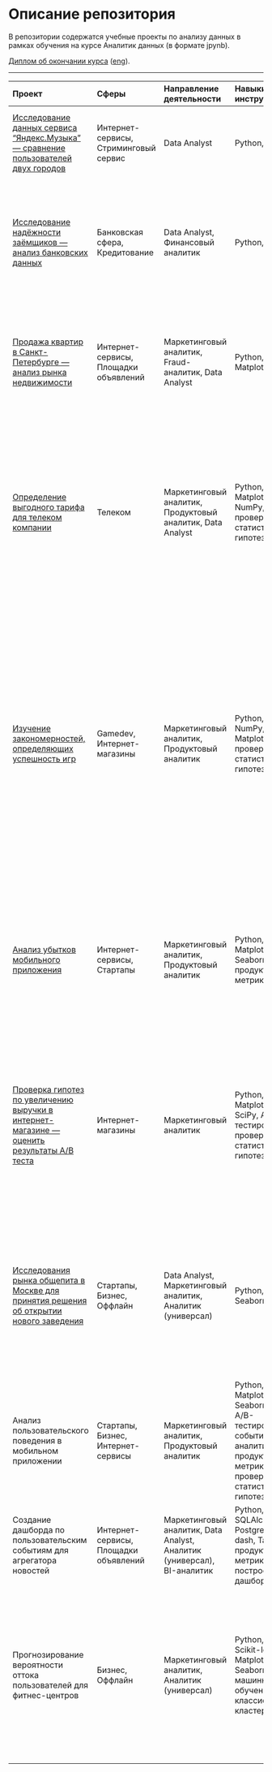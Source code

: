 # Описание репозитория
В репозитории содержатся учебные проекты по анализу данных в рамках обучения на курсе Аналитик данных (в формате jpynb).

[Диплом об окончании курса](https://drive.google.com/file/d/1IrpjXOZRnrvHB58-aP94zVE8ge-j1L6Y/view?usp=sharing) ([eng](https://drive.google.com/file/d/1hl99-5iqAOnpObwJNlmPkr6nphEeGRhF/view?usp=sharing)).
____
| Проект | Сферы | Направление деятельности | Навыки и инструменты | Описание проекта |
|:----|:----|:----|:----|:----|
| [Исследование данных сервиса “Яндекс.Музыка” — сравнение пользователей двух городов](https://github.com/csvictorie/training_projects/tree/main/%D0%98%D1%81%D1%81%D0%BB%D0%B5%D0%B4%D0%BE%D0%B2%D0%B0%D0%BD%D0%B8%D0%B5%20%D0%B4%D0%B0%D0%BD%D0%BD%D1%8B%D1%85%20%D1%81%D0%B5%D1%80%D0%B2%D0%B8%D1%81%D0%B0%20%D0%AF%D0%BD%D0%B4%D0%B5%D0%BA%D1%81.%D0%9C%D1%83%D0%B7%D1%8B%D0%BA%D0%B0) | Интернет-сервисы, Стриминговый сервис | Data Analyst | Python, Pandas | На реальных данных Яндекс.Музыки сравнила поведение и предпочтения пользователей двух столиц — Москвы и Санкт-Петербурга. |
| [Исследование надёжности заёмщиков — анализ банковских данных](https://github.com/csvictorie/training_projects/tree/main/%D0%98%D1%81%D1%81%D0%BB%D0%B5%D0%B4%D0%BE%D0%B2%D0%B0%D0%BD%D0%B8%D0%B5%20%D0%BD%D0%B0%D0%B4%D1%91%D0%B6%D0%BD%D0%BE%D1%81%D1%82%D0%B8%20%D0%B7%D0%B0%D1%91%D0%BC%D1%89%D0%B8%D0%BA%D0%BE%D0%B2) | Банковская сфера, Кредитование | Data Analyst, Финансовый аналитик | Python, Pandas | На основе данных кредитного отдела банка о платёжеспособности клиентов  исследовала, влияет ли семейное положение и количество детей клиента на факт погашения кредита в срок. |
| [Продажа квартир в Санкт-Петербурге — анализ рынка недвижимости](https://github.com/csvictorie/training_projects/tree/main/%D0%90%D0%BD%D0%B0%D0%BB%D0%B8%D0%B7%20%D1%80%D1%8B%D0%BD%D0%BA%D0%B0%20%D0%BD%D0%B5%D0%B4%D0%B2%D0%B8%D0%B6%D0%B8%D0%BC%D0%BE%D1%81%D1%82%D0%B8%20%D0%A1%D0%B0%D0%BD%D0%BA%D1%82-%D0%9F%D0%B5%D1%82%D0%B5%D1%80%D0%B1%D1%83%D1%80%D0%B3%D0%B0) | Интернет-сервисы, Площадки объявлений | Маркетинговый аналитик, Fraud-аналитик, Data Analyst | Python, Pandas, Matplotlib | На основе данных сервиса Яндекс.Недвижимость опредилила рыночную стоимость объектов недвижимости и типичные параметры квартир в зависимости от удаленности от центра. |
| [Определение выгодного тарифа для телеком компании](https://github.com/csvictorie/training_projects/tree/main/%D0%9E%D0%BF%D1%80%D0%B5%D0%B4%D0%B5%D0%BB%D0%B5%D0%BD%D0%B8%D0%B5%20%D0%B2%D1%8B%D0%B3%D0%BE%D0%B4%D0%BD%D0%BE%D0%B3%D0%BE%20%D1%82%D0%B0%D1%80%D0%B8%D1%84%D0%B0%20%D0%B4%D0%BB%D1%8F%20%D1%82%D0%B5%D0%BB%D0%B5%D0%BA%D0%BE%D0%BC%20%D0%BA%D0%BE%D0%BC%D0%BF%D0%B0%D0%BD%D0%B8%D0%B8) | Телеком | Маркетинговый аналитик, Продуктовый аналитик, Data Analyst | Python, Pandas, Matplotlib, NumPy, SciPy, проверка статистических гипотез | На основе данных клиентов оператора сотовой связи проанализировала поведение клиентов при использовании услуг оператора и рекомендовала оптимальные наборы услуг для пользователей. Проверила гипотезы о различии выручки абонентов разных тарифов и различии выручки абонентов из Москвы и других регионов. |
| [Изучение закономерностей, определяющих успешность игр](https://github.com/csvictorie/training_projects/tree/main/%D0%98%D0%B7%D1%83%D1%87%D0%B5%D0%BD%D0%B8%D0%B5%20%D0%B7%D0%B0%D0%BA%D0%BE%D0%BD%D0%BE%D0%BC%D0%B5%D1%80%D0%BD%D0%BE%D1%81%D1%82%D0%B5%D0%B9%2C%20%D0%BE%D0%BF%D1%80%D0%B5%D0%B4%D0%B5%D0%BB%D1%8F%D1%8E%D1%89%D0%B8%D1%85%20%D1%83%D1%81%D0%BF%D0%B5%D1%88%D0%BD%D0%BE%D1%81%D1%82%D1%8C%20%D0%B8%D0%B3%D1%80) | Gamedev, Интернет-магазины | Маркетинговый аналитик, Продуктовый аналитик | Python, Pandas, NumPy, Matplotlib, проверка статистических гипотез | На основе исторических данных о продажах компьютерных игр, оценках пользователей и экспертов, жанров и платформ, выявила закономерности, определяющие успешность игры, в разных регионах мира. По результатам подготовила отчет для магазина компьютерных игр для планирования рекламных кампаний с портретами пользователей для каждого региона. При проверке статистических гипотез использован критерий Стьюдента для независимых выборок. |
| [Анализ убытков мобильного приложения](https://github.com/csvictorie/training_projects/tree/main/%D0%90%D0%BD%D0%B0%D0%BB%D0%B8%D0%B7%20%D1%83%D0%B1%D1%8B%D1%82%D0%BA%D0%BE%D0%B2%20%D0%BC%D0%BE%D0%B1%D0%B8%D0%BB%D1%8C%D0%BD%D0%BE%D0%B3%D0%BE%20%D0%BF%D1%80%D0%B8%D0%BB%D0%BE%D0%B6%D0%B5%D0%BD%D0%B8%D1%8F) | Интернет-сервисы, Стартапы | Маркетинговый аналитик, Продуктовый аналитик | Python, Pandas, Matplotlib, Seaborn, продуктовые метрики | На основе данных развлекательного мобильного приложения рассчитала продуктовые метрики и использовала когортный анализ: LTV, CAC, Retention rate, DAU, WAU, MAU и тд. Задача анализа — разобраться в причинах и помочь компании выйти в плюс. |
| [Проверка гипотез по увеличению выручки в интернет-магазине — оценить результаты A/B теста](https://github.com/csvictorie/training_projects/tree/main/%D0%9F%D1%80%D0%BE%D0%B2%D0%B5%D1%80%D0%BA%D0%B0%20%D0%B3%D0%B8%D0%BF%D0%BE%D1%82%D0%B5%D0%B7%20%D0%BF%D0%BE%20%D1%83%D0%B2%D0%B5%D0%BB%D0%B8%D1%87%D0%B5%D0%BD%D0%B8%D1%8E%20%D0%B2%D1%8B%D1%80%D1%83%D1%87%D0%BA%D0%B8%20%D0%B2%20%D0%B8%D0%BD%D1%82%D0%B5%D1%80%D0%BD%D0%B5%D1%82-%D0%BC%D0%B0%D0%B3%D0%B0%D0%B7%D0%B8%D0%BD%D0%B5%20%E2%80%94%20%D0%BE%D1%86%D0%B5%D0%BD%D0%B8%D1%82%D1%8C%20%D1%80%D0%B5%D0%B7%D1%83%D0%BB%D1%8C%D1%82%D0%B0%D1%82%D1%8B%20A-B%20%D1%82%D0%B5%D1%81%D1%82%D0%B0) | Интернет-магазины | Маркетинговый аналитик | Python, Pandas, Matplotlib, SciPy, A/B-тестирование, проверка статистических гипотез | На основе данных интернет-магазина оценить результаты A/B-тестирования различными методами — построила графики кумулятивной выручки, среднего чека, конверсии по группам, затем посчитала статистическую значимость различий конверсий и средних чеков по сырым и очищенным данным. |
| [Исследования рынка общепита в Москве для принятия решения об открытии нового заведения](https://github.com/csvictorie/training_projects/tree/main/%D0%98%D1%81%D1%81%D0%BB%D0%B5%D0%B4%D0%BE%D0%B2%D0%B0%D0%BD%D0%B8%D1%8F%20%D1%80%D1%8B%D0%BD%D0%BA%D0%B0%20%D0%BE%D0%B1%D1%89%D0%B5%D0%BF%D0%B8%D1%82%D0%B0%20%D0%B2%20%D0%9C%D0%BE%D1%81%D0%BA%D0%B2%D0%B5%20%D0%B4%D0%BB%D1%8F%20%D0%BF%D1%80%D0%B8%D0%BD%D1%8F%D1%82%D0%B8%D1%8F%20%D1%80%D0%B5%D1%88%D0%B5%D0%BD%D0%B8%D1%8F%20%D0%BE%D0%B1%20%D0%BE%D1%82%D0%BA%D1%80%D1%8B%D1%82%D0%B8%D0%B8%20%D0%BD%D0%BE%D0%B2%D0%BE%D0%B3%D0%BE%20%D0%B7%D0%B0%D0%B2%D0%B5%D0%B4%D0%B5%D0%BD%D0%B8%D1%8F) | Стартапы, Бизнес, Оффлайн | Data Analyst, Маркетинговый аналитик, Аналитик (универсал) | Python, Pandas, Seaborn, Plotly | На основе данных открытых данных исследовала вопрос - будет ли успешным и популярным на долгое время кафе, в котором гостей обслуживают роботы-официанты. По результатам подготовила презентацию с рекомендациями. В построении графиков использовала библиотеки seaborn и plotly. |
| Анализ пользовательского поведения в мобильном приложении | Стартапы, Бизнес, Интернет-сервисы | Маркетинговый аналитик, Продуктовый аналитик | Python, Pandas, Matplotlib, Seaborn, Plotly, A/B-тестирование, событийная аналитика, продуктовые метрики, проверка статистических гипотез | На основе данных использования мобильного приложения для продажи продуктов питания проанализировала воронку продаж и оценила результаты A/A/B-тестирования введения новых шрифтов. |
| Создание дашборда по пользовательским событиям для агрегатора новостей | Интернет-сервисы, Площадки объявлений | Маркетинговый аналитик, Data Analyst, Аналитик (универсал), BI-аналитик | Python, SQLAlchemy, PostgreSQL, dash, Tableau, продуктовые метрики, построение дашбордов | На основе данных Яндекс.Дзен построила дашборд с метриками взаимодействия пользователей с карточками статей. |
| Прогнозирование вероятности оттока пользователей для фитнес-центров | Бизнес, Оффлайн | Маркетинговый аналитик, Аналитик (универсал) | Python, Pandas, Scikit-learn, Matplotlib, Seaborn, машинное обучение, классификация, кластеризация | На основе данных о посетителях сети фитнес-центров спрогнозировала вероятность оттока для каждого клиента (на уровне следующего месяца). С помощью кластеризации сформировала типичные портреты пользователей. Проанализировала основные признаки, наиболее сильно влияющие на отток. |
